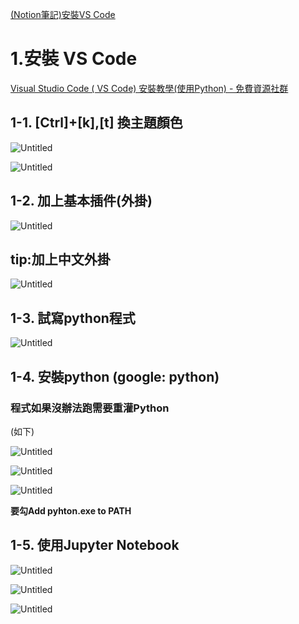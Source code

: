 [(Notion筆記)安裝VS Code](https://peat-walkover-586.notion.site/Day5-9f0a2999983d4132b1ef88fe6fc1c6c2)

# 1.安裝 VS Code

[Visual Studio Code ( VS Code) 安裝教學(使用Python) - 免費資源社群](https://www.citerp.com.tw/citwp2/2021/12/22/vs-code_python_01/)

## 1-1. [Ctrl]+[k],[t] 換主題顏色

![Untitled](https://i.imgur.com/jLDr8cD.png)

![Untitled](https://s3-us-west-2.amazonaws.com/secure.notion-static.com/ef8966cf-80d7-446f-853b-8f127bccb759/Untitled.png)

## 1-2. 加上基本插件(外掛)

![Untitled](https://s3-us-west-2.amazonaws.com/secure.notion-static.com/afcb091d-f5db-49ea-8294-9313e12b499b/Untitled.png)

## tip:加上中文外掛

![Untitled](https://s3-us-west-2.amazonaws.com/secure.notion-static.com/80da8995-277b-442f-8fe3-bea36bed8607/Untitled.png)

## 1-3. 試寫python程式

![Untitled](https://s3-us-west-2.amazonaws.com/secure.notion-static.com/439762d4-1911-473e-bd56-291ddc31078c/Untitled.png)

## 1-4. 安裝python (google: python)

### 程式如果沒辦法跑需要重灌Python

(如下)

![Untitled](https://s3-us-west-2.amazonaws.com/secure.notion-static.com/59b4dba4-d2f7-407d-ac88-90de4f2afb1c/Untitled.png)

![Untitled](https://s3-us-west-2.amazonaws.com/secure.notion-static.com/22244aeb-f464-403b-89dd-c5a0d72b4b0e/Untitled.png)

![Untitled](https://s3-us-west-2.amazonaws.com/secure.notion-static.com/0bde7dbb-c474-4fdb-ba66-c68c604156d1/Untitled.png)

**要勾Add pyhton.exe to PATH**

## 1-5. 使用Jupyter Notebook

![Untitled](https://s3-us-west-2.amazonaws.com/secure.notion-static.com/ba5a57ea-a0f2-4c99-9564-ef3d921bd1bf/Untitled.png)

![Untitled](https://s3-us-west-2.amazonaws.com/secure.notion-static.com/21ab6a1c-9545-4af4-9554-a01e9f3849d1/Untitled.png)

![Untitled](https://s3-us-west-2.amazonaws.com/secure.notion-static.com/a2e2e459-4276-45e8-bec5-d77d25bd0990/Untitled.png)
